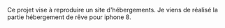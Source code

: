 Ce projet vise à reproduire un site d'hébergements.
Je viens de réalisé la partie hébergement de rêve pour iphone 8.